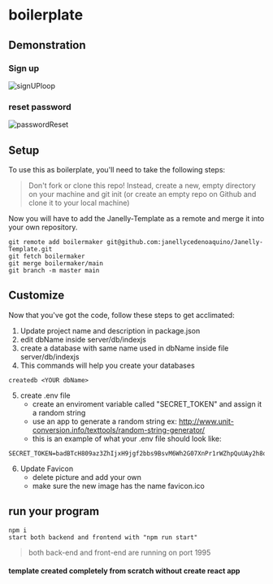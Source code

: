 # boilerplate

## Demonstration
### Sign up
![signUPloop](https://user-images.githubusercontent.com/54867270/224527033-93c45b73-33ea-4d8d-bf39-49139c2fb332.gif)
### reset password
![passwordReset](https://user-images.githubusercontent.com/54867270/224526324-af24a58e-e06a-4d55-86f0-fa13e9cbeda9.gif)


## Setup
To use this as boilerplate, you'll need to take the following steps:

> Don't fork or clone this repo! Instead, create a new, empty directory on your machine and git init (or create an empty repo on Github and clone it to your local machine)

Now you will have to add the Janelly-Template as a remote and merge it into your own repository.
```
git remote add boilermaker git@github.com:janellycedenoaquino/Janelly-Template.git
git fetch boilermaker
git merge boilermaker/main
git branch -m master main
```

## Customize
Now that you've got the code, follow these steps to get acclimated:

1. Update project name and description in package.json
2. edit dbName inside server/db/indexjs
3. create a database with same name used in dbName inside file server/db/indexjs
4. This commands will help you create your databases
```
createdb <YOUR dbName>
```
5. create .env file
   - create an enviroment variable called "SECRET_TOKEN" and assign it a random string
   - use an app to generate a random string ex: http://www.unit-conversion.info/texttools/random-string-generator/
   - this is an example of what your .env file should look like: 
  ```
  SECRET_TOKEN=badBTcH809az3ZhIjxH9jgf2bbs9BsvM6Wh2G07XnPr1rWZhpQuUAy2h8qNbNvrK6gZVgByQey
  ```
6. Update Favicon 
   - delete picture and add your own 
   - make sure the new image has the name favicon.ico


## run your program
```
npm i
start both backend and frontend with "npm run start"
```
> both back-end and front-end are running on port 1995

#### template created completely from scratch without create react app
